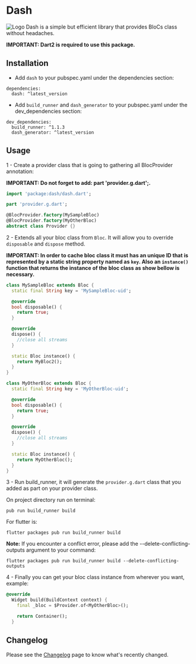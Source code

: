 # Dash

![Logo](https://raw.githubusercontent.com/ViniciusSossela/dash/master/img/lib_logo.png)
Dash is a simple but efficient library that provides BloCs class without headaches.

**IMPORTANT: Dart2 is required to use this package.**


## Installation

- Add `dash` to your pubspec.yaml under the dependencies section:

```
dependencies:
  dash: ^latest_version
```

- Add `build_runner` and `dash_generator` to your pubspec.yaml under the dev_dependencies section:

```
dev_dependencies:
  build_runner: ^1.1.3
  dash_generator: ^latest_version
```


## Usage

1 - Create a provider class that is going to gathering all BlocProvider annotation:

**IMPORTANT: Do not forget to add: part 'provider.g.dart';.**

```dart
import 'package:dash/dash.dart';

part 'provider.g.dart';

@BlocProvider.factory(MySampleBloc)
@BlocProvider.factory(MyOtherBloc)
abstract class Provider {}

```


2 - Extends all your bloc class from `Bloc`. It will allow you to override `disposable` and `dispose` method.

**IMPORTANT: In order to cache bloc class it must has an unique ID that is represented by a static string property named as `key`. Also an `instance()` function that returns the instance of the bloc class as show bellow is necessary.**


```dart
class MySampleBloc extends Bloc {
  static final String key = 'MySampleBloc-uid';

  @override
  bool disposable() {
    return true;
  }

  @override
  dispose() {
    //close all streams
  }

  static Bloc instance() {
    return MyBloc2();
  }
}

class MyOtherBloc extends Bloc {
  static final String key = 'MyOtherBloc-uid';

  @override
  bool disposable() {
    return true;
  }

  @override
  dispose() {
    //close all streams
  }

  static Bloc instance() {
    return MyOtherBloc();
  }
}
```


3 - Run build_runner, it will generate the `provider.g.dart` class that you added as part on your provider class.

On project directory run on terminal: 

`pub run build_runner build`

For flutter is:

`flutter packages pub run build_runner build`


**Note:** If you encounter a conflict error, please add the --delete-conflicting-outputs argument to your command:

`flutter packages pub run build_runner build --delete-conflicting-outputs`


4 - Finally you can get your bloc class instance from wherever you want, example:

```dart
@override
  Widget build(BuildContext context) {
    final _bloc = $Provider.of<MyOtherBloc>();

    return Container();
  }
```

## Changelog

Please see the [Changelog](https://github.com/ViniciusSossela/dash/blob/master/dash/CHANGELOG.md) page to know what's recently changed.